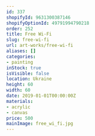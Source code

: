 ```yaml
---
id: 337
shopifyId: 9631300387146
shopifyOptionId: 49791994790218
order: 252
title: Free Wi-Fi
slug: free-wi-fi
url: art-works/free-wi-fi
aliases: []
categories:
- painting
inStock: true
isVisible: false
location: Ukraine
height: 60
width: 60
date: 2019-01-01T00:00:00Z
materials:
- acrylic
- canvas
price: 500
mainImage: free_wi_fi.jpg
---
```

